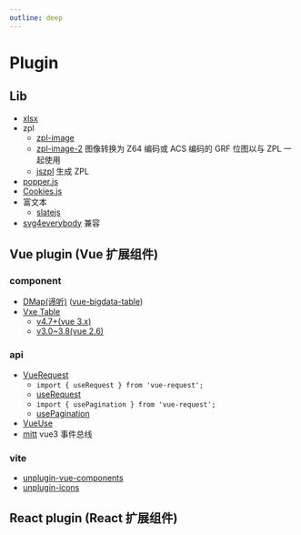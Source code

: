 ```yaml
---
outline: deep
---
```

# Plugin
## Lib
- [xlsx](https://docs.sheetjs.com/docs/getting-started/examples/export#live-demo)
- zpl
  - [zpl-image](https://www.npmjs.com/package/zpl-image) 
  - [zpl-image-2](https://www.npmjs.com/package/zpl-image-2) 图像转换为 Z64 编码或 ACS 编码的 GRF 位图以与 ZPL 一起使用
  - [jszpl](https://www.npmjs.com/package/jszpl) 生成 ZPL
- [popper.js](https://floating-ui.com/docs/getting-started)
- [Cookies.js](https://github.com/ScottHamper/Cookies)
- 富文本
  - [slatejs](https://docs.slatejs.org/) 
- [svg4everybody](https://www.npmjs.com/package/svg4everybody) 兼容

## Vue plugin (Vue 扩展组件)
### component
- [DMap(谛听)](https://juejin.cn/post/6844903593284206605) ([vue-bigdata-table](https://github.com/lison16/vue-bigdata-table))
- [Vxe Table](https://vxetable.cn/#/start/install)
  - [v4.7+(vue 3.x)](https://vxetable.cn/v4/#/start/install)
  - [v3.0~3.8(vue 2.6)](https://vxetable.cn/v3.8/#/table/start/install)
### api
- [VueRequest](https://cn.attojs.org/guide/introduction.html#%E4%B8%BA%E4%BB%80%E4%B9%88%E9%80%89%E6%8B%A9-vuerequest)
  - `import { useRequest } from 'vue-request';`
  - [useRequest](https://cn.attojs.org/api/#%E5%85%AC%E5%85%B1-api)
  - `import { usePagination } from 'vue-request';`
  - [usePagination](https://cn.attojs.org/api/pagination.html)
- [VueUse](https://vueuse.org/guide/)
- [mitt](https://github.com/developit/mitt) vue3 事件总线
### vite
- [unplugin-vue-components](https://www.npmjs.com/package/unplugin-vue-components#Configuration) 
- [unplugin-icons](https://www.npmjs.com/package/unplugin-icons#auto-importing#Migrate%20from%20vite-plugin-icons)

## React plugin (React 扩展组件)
